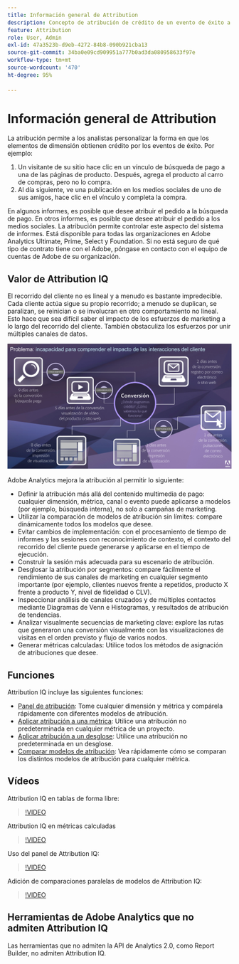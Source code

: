 ```yaml
---
title: Información general de Attribution
description: Concepto de atribución de crédito de un evento de éxito a varios elementos de dimensión.
feature: Attribution
role: User, Admin
exl-id: 47a3523b-d9eb-4272-84b8-090b921cba13
source-git-commit: 34ba0e09cd909951a777b0ad3da080958633f97e
workflow-type: tm+mt
source-wordcount: '470'
ht-degree: 95%

---
```


# Información general de Attribution

La atribución permite a los analistas personalizar la forma en que los elementos de dimensión obtienen crédito por los eventos de éxito. Por ejemplo:

1. Un visitante de su sitio hace clic en un vínculo de búsqueda de pago a una de las páginas de producto. Después, agrega el producto al carro de compras, pero no lo compra.
2. Al día siguiente, ve una publicación en los medios sociales de uno de sus amigos, hace clic en el vínculo y completa la compra.

En algunos informes, es posible que desee atribuir el pedido a la búsqueda de pago. En otros informes, es posible que desee atribuir el pedido a los medios sociales. La atribución permite controlar este aspecto del sistema de informes. Está disponible para todas las organizaciones en Adobe Analytics Ultimate, Prime, Select y Foundation. Si no está seguro de qué tipo de contrato tiene con el Adobe, póngase en contacto con el equipo de cuentas de Adobe de su organización.

## Valor de Attribution IQ

El recorrido del cliente no es lineal y a menudo es bastante impredecible. Cada cliente actúa sigue su propio recorrido; a menudo se duplican, se paralizan, se reinician o se involucran en otro comportamiento no lineal. Esto hace que sea difícil saber el impacto de los esfuerzos de marketing a lo largo del recorrido del cliente. También obstaculiza los esfuerzos por unir múltiples canales de datos.

![Problema de Attribution IQ](assets/attribution_iq_problem.png)

Adobe Analytics mejora la atribución al permitir lo siguiente:

* Definir la atribución más allá del contenido multimedia de pago: cualquier dimensión, métrica, canal o evento puede aplicarse a modelos (por ejemplo, búsqueda interna), no solo a campañas de marketing.
* Utilizar la comparación de modelos de atribución sin límites: compare dinámicamente todos los modelos que desee.
* Evitar cambios de implementación: con el procesamiento de tiempo de informes y las sesiones con reconocimiento de contexto, el contexto del recorrido del cliente puede generarse y aplicarse en el tiempo de ejecución.
* Construir la sesión más adecuada para su escenario de atribución.
* Desglosar la atribución por segmentos: compare fácilmente el rendimiento de sus canales de marketing en cualquier segmento importante (por ejemplo, clientes nuevos frente a repetidos, producto X frente a producto Y, nivel de fidelidad o CLV).
* Inspeccionar análisis de canales cruzados y de múltiples contactos mediante Diagramas de Venn e Histogramas, y resultados de atribución de tendencias.
* Analizar visualmente secuencias de marketing clave: explore las rutas que generaron una conversión visualmente con las visualizaciones de visitas en el orden previsto y flujo de varios nodos.
* Generar métricas calculadas: Utilice todos los métodos de asignación de atribuciones que desee.

## Funciones

Attribution IQ incluye las siguientes funciones:

* [Panel de atribución](../c-panels/attribution.md): Tome cualquier dimensión y métrica y compárela rápidamente con diferentes modelos de atribución.
* [Aplicar atribución a una métrica](../visualizations/freeform-table/column-row-settings/column-settings.md): Utilice una atribución no predeterminada en cualquier métrica de un proyecto.
* [Aplicar atribución a un desglose](../components/dimensions/t-breakdown-fa.md): Utilice una atribución no predeterminada en un desglose.
* [Comparar modelos de atribución](../components/apply-create-metrics.md): Vea rápidamente cómo se comparan los distintos modelos de atribución para cualquier métrica.

## Vídeos

Attribution IQ en tablas de forma libre:

>[!VIDEO](https://video.tv.adobe.com/v/23136/?quality=12)

Attribution IQ en métricas calculadas

>[!VIDEO](https://video.tv.adobe.com/v/23140/?quality=12)

Uso del panel de Attribution IQ:

>[!VIDEO](https://video.tv.adobe.com/v/23139/?quality=12)

Adición de comparaciones paralelas de modelos de Attribution IQ:

>[!VIDEO](https://video.tv.adobe.com/v/23651/?quality=12)

## Herramientas de Adobe Analytics que no admiten Attribution IQ

Las herramientas que no admiten la API de Analytics 2.0, como Report Builder, no admiten Attribution IQ.